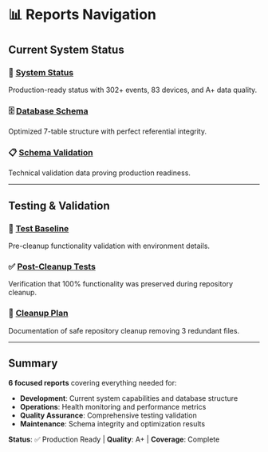 # 📊 Reports Navigation

## Current System Status

### 🎯 [System Status](current/system-status.md)
Production-ready status with 302+ events, 83 devices, and A+ data quality.

### 🗄️ [Database Schema](current/database-schema.md) 
Optimized 7-table structure with perfect referential integrity.

### 📋 [Schema Validation](current/schema_validation.json)
Technical validation data proving production readiness.

---

## Testing & Validation  

### 🧪 [Test Baseline](testing/test_baseline.json)
Pre-cleanup functionality validation with environment details.

### ✅ [Post-Cleanup Tests](testing/test_after_cleanup.json)
Verification that 100% functionality was preserved during repository cleanup.

### 🧹 [Cleanup Plan](testing/deletion_plan.json) 
Documentation of safe repository cleanup removing 3 redundant files.

---

## Summary

**6 focused reports** covering everything needed for:
- **Development**: Current system capabilities and database structure
- **Operations**: Health monitoring and performance metrics  
- **Quality Assurance**: Comprehensive testing validation
- **Maintenance**: Schema integrity and optimization results

**Status**: ✅ Production Ready | **Quality**: A+ | **Coverage**: Complete